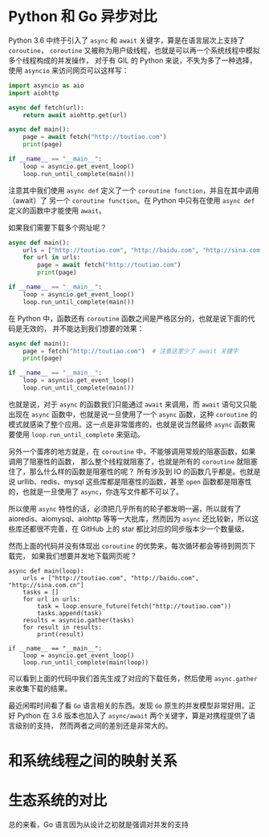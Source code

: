 # Python 和 Go 异步对比

<!--
ID: 24a89217-020c-4870-9adb-dd00b7d11b7e
Status: draft
Date: 2019-10-18T18:08:59
Modified: 2020-05-16T10:49:36
wp_id: 777
-->

Python 3.6 中终于引入了 `async` 和 `await` 关键字，算是在语言层次上支持了 `coroutine`，
`coroutine` 又被称为用户级线程，也就是可以再一个系统线程中模拟多个线程构成的并发操作，
对于有 GIL 的 Python 来说，不失为多了一种选择，使用 `asyncio` 来访问网页可以这样写：

```python
import asyncio as aio
import aiohttp

async def fetch(url):
    return await aiohttp.get(url)

async def main():
    page = await fetch("http://toutiao.com")
    print(page)

if __name__ == "__main__":
    loop = asyncio.get_event_loop()
    loop.run_until_complete(main())
```

注意其中我们使用 `async def` 定义了一个 `coroutine function`，并且在其中调用（await）了
另一个 `coroutine function`。在 Python 中只有在使用 `async def` 定义的函数中才能使用
`await`。

如果我们需要下载多个网址呢？

```python
async def main():
    urls = ["http://toutiao.com", "http://baidu.com", "http://sina.com.cn"]
    for url in urls:
        page = await fetch("http://toutiao.com")
        print(page)

if __name__ == "__main__":
    loop = asyncio.get_event_loop()
    loop.run_until_complete(main())
```

在 Python 中，函数还有 `coroutine` 函数之间是严格区分的，也就是说下面的代码是无效的，
并不能达到我们想要的效果：

```python
async def main():
    page = fetch("http://toutiao.com")  # 注意这里少了 await 关键字
    print(page)

if __name__ == "__main__":
    loop = asyncio.get_event_loop()
    loop.run_until_complete(main())
```

也就是说，对于 `async` 的函数我们只能通过 `await` 来调用，而 `await` 语句又只能出现在
`async` 函数中，也就是说一旦使用了一个 `async` 函数，这种 `coroutine`
的模式就感染了整个应用。这一点是非常蛋疼的，也就是说当然最终 `async` 函数需要使用
`loop.run_until_complete` 来驱动。

另外一个蛋疼的地方就是，在 `coroutine` 中，不能够调用常规的阻塞函数，如果调用了阻塞性的函数，
那么整个线程就阻塞了，也就是所有的 `coroutine` 就阻塞住了，那么什么样的函数是阻塞性的呢？
所有涉及到 IO 的函数几乎都是。也就是说 urllib、redis、mysql 这些库都是阻塞性的函数，甚至 `open`
函数都是阻塞性的，也就是一旦使用了 `async`，你连写文件都不可以了。

所以使用 `async` 特性的话，必须把几乎所有的轮子都发明一遍，所以就有了 aioredis、aiomysql、aiohttp
等等一大批库，然而因为 `async` 还比较新，所以这些库还都很不完善，在 GitHub 上的 star
都比对应的同步版本少一个数量级。


然而上面的代码并没有体现出 `coroutine` 的优势来，每次循环都会等待到网页下载完，
如果我们想要并发地下载网页呢？

```
async def main(loop):
    urls = ["http://toutiao.com", "http://baidu.com", "http://sina.com.cn"]
    tasks = []
    for url in urls:
        task = loop.ensure_future(fetch("http://toutiao.com"))
        tasks.append(task)
    results = asyncio.gather(tasks)
    for result in results:
        print(result)

if __name__ == "__main__":
    loop = asyncio.get_event_loop()
    loop.run_until_complete(main(loop))
```

可以看到上面的代码中我们首先生成了对应的下载任务，然后使用 `async.gather`
来收集下载的结果。


最近闲暇时间看了看 `Go` 语言相关的东西。发现 `Go` 原生的并发模型非常好用。正好
Python 在 3.6 版本也加入了 `async/await` 两个关键字，算是对携程提供了语言级别的支持，
然而两者之间的差别还是非常大的。


# 和系统线程之间的映射关系

# 生态系统的对比

总的来看，Go 语言因为从设计之初就是强调对并发的支持
